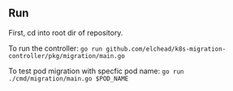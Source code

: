 ## Run

First, cd into root dir of repository.

To run the controller:
`go run github.com/elchead/k8s-migration-controller/pkg/migration/main.go`

To test pod migration with specfic pod name:
`go run ./cmd/migration/main.go $POD_NAME`
